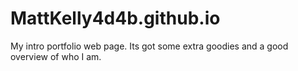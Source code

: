 # MattKelly4d4b.github.io

My intro portfolio web page. Its got some extra goodies and a good overview of who I am.  
